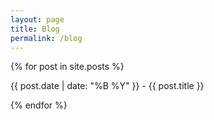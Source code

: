 ```yaml
---
layout: page
title: Blog
permalink: /blog
---
```



{% for post in site.posts %}
    
{{ post.date | date: "%B %Y" }} - {{ post.title }}
  
{% endfor %}
